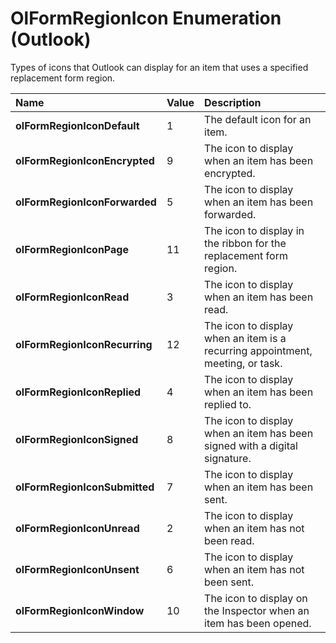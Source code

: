 
# OlFormRegionIcon Enumeration (Outlook)

Types of icons that Outlook can display for an item that uses a specified replacement form region.



|**Name**|**Value**|**Description**|
|:-----|:-----|:-----|
| **olFormRegionIconDefault**|1|The default icon for an item.|
| **olFormRegionIconEncrypted**|9|The icon to display when an item has been encrypted.|
| **olFormRegionIconForwarded**|5|The icon to display when an item has been forwarded.|
| **olFormRegionIconPage**|11|The icon to display in the ribbon for the replacement form region.|
| **olFormRegionIconRead**|3|The icon to display when an item has been read.|
| **olFormRegionIconRecurring**|12|The icon to display when an item is a recurring appointment, meeting, or task.|
| **olFormRegionIconReplied**|4|The icon to display when an item has been replied to.|
| **olFormRegionIconSigned**|8|The icon to display when an item has been signed with a digital signature.|
| **olFormRegionIconSubmitted**|7|The icon to display when an item has been sent.|
| **olFormRegionIconUnread**|2|The icon to display when an item has not been read.|
| **olFormRegionIconUnsent**|6|The icon to display when an item has not been sent.|
| **olFormRegionIconWindow**|10|The icon to display on the Inspector when an item has been opened.|
